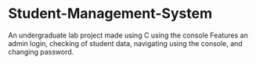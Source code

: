 # Student-Management-System
An undergraduate lab project made using C using the console
Features an admin login, checking of student data, navigating using the console, and changing password.
